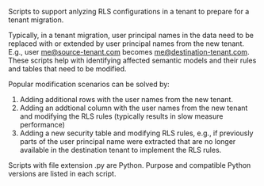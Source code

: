 Scripts to support anlyzing RLS configurations in a tenant to prepare for a tenant migration.

Typically, in a tenant migration, user principal names in the data need to be replaced with or extended by user principal names from the new tenant. E.g., user me@source-tenant.com becomes me@destination-tenant.com. These scripts help with identifying affected semantic models and their rules and tables that need to be modified.

Popular modification scenarios can be solved by:

1. Adding additional rows with the user names from the new tenant.
2. Adding an addtional column with the user names from the new tenant and modifying the RLS rules (typically results in slow measure performance)
3. Adding a new security table and modifying RLS rules, e.g., if previously parts of the user principal name were extracted that are no longer available in the destination tenant to implement the RLS rules.

Scripts with file extension .py are Python. Purpose and compatible Python versions are listed in each script.
